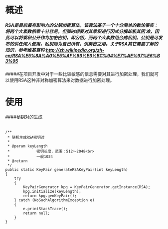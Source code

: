 # 概述
##### RSA是目前最有影响力的公钥加密算法，该算法基于一个十分简单的数论事实：将两个大素数相乘十分容易，但那时想要对其乘积进行因式分解却极其困 难，因此可以将乘积公开作为加密密钥，即公钥，而两个大素数组合成私钥。公钥是可发布的供任何人使用，私钥则为自己所有，供解密之用。关于RSA其它需要了解的知识，参考维基百科:http://zh.wikipedia.org/zh-cn/RSA%E5%8A%A0%E5%AF%86%E6%BC%94%E7%AE%97%E6%B3%95 

#####在项目开发中对于一些比较敏感的信息需要对其进行加密处理，我们就可以使用RSA这种非对称加密算法来对数据进行加密处理。

# 使用
####秘钥对的生成

###### 
    /** 
     * 随机生成RSA密钥对 
     *  
     * @param keyLength 
     *            密钥长度，范围：512～2048<br> 
     *            一般1024 
     * @return 
     */  
    public static KeyPair generateRSAKeyPair(int keyLength)  
    {  
        try  
        {  
            KeyPairGenerator kpg = KeyPairGenerator.getInstance(RSA);  
            kpg.initialize(keyLength);  
            return kpg.genKeyPair();  
        } catch (NoSuchAlgorithmException e)  
        {  
            e.printStackTrace();  
            return null;  
        }  
    }  